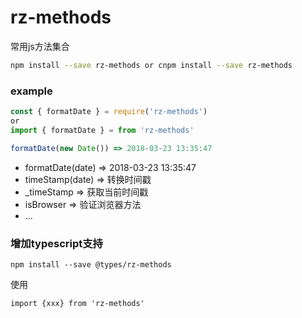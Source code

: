 # rz-methods
常用js方法集合

```sh
npm install --save rz-methods or cnpm install --save rz-methods
```

### example
```js
const { formatDate } = require('rz-methods')
or
import { formatDate } = from 'rz-methods'

formatDate(new Date()) => 2018-03-23 13:35:47

```

- formatDate(date)  => 2018-03-23 13:35:47
- timeStamp(date) => 转换时间戳
- _timeStamp => 获取当前时间戳
- isBrowser => 验证浏览器方法
- ...

### 增加typescript支持

```
npm install --save @types/rz-methods
```
使用 

```
import {xxx} from 'rz-methods'
```